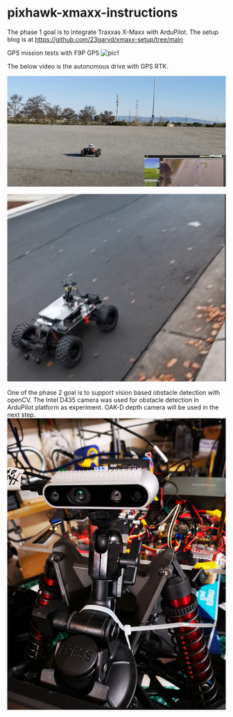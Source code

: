 # pixhawk-xmaxx-instructions
The phase 1 goal is to integrate Traxxas X-Maxx with ArduPilot. The setup blog is at 
https://github.com/23garyd/xmaxx-setup/tree/main

GPS mission tests with F9P GPS
![pic1](./images/xmaxx-2.jpg)

The below video is the autonomous drive with GPS RTK.

[![pic1](./images/shoreline-park.png)](https://youtu.be/u-RKHTTs0DY)


[![pic1](./images/xmaxx-homedoor.png)](https://youtube.com/shorts/FoqzCWCMzx8?feature=share)


One of the phase 2 goal is to support vision based obstacle detection with openCV. The Intel D435  camera was used for obstacle detection in ArduPilot platform as experiment.  OAK-D depth camera will be used in the next step. 
![pic1](./images/d435.jpg)
